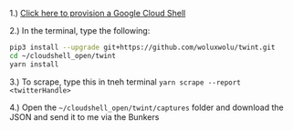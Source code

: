 1.) [Click here to provision a Google Cloud Shell](https://console.cloud.google.com/cloudshell/open?git_repo=https://github.com/HyperCrowd/twint&tutorial=README.md)

2.) In the terminal, type the following:

```bash
pip3 install --upgrade git+https://github.com/woluxwolu/twint.git
cd ~/cloudshell_open/twint
yarn install
```

3.) To scrape, type this in tneh terminal `yarn scrape --report <twitterHandle>`

4.) Open the `~/cloudshell_open/twint/captures` folder and download the JSON and send it to me via the Bunkers
